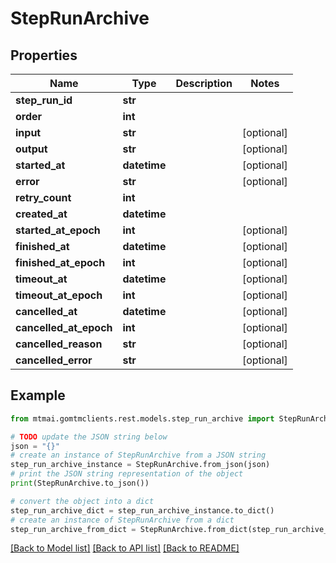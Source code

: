 # StepRunArchive


## Properties

Name | Type | Description | Notes
------------ | ------------- | ------------- | -------------
**step_run_id** | **str** |  | 
**order** | **int** |  | 
**input** | **str** |  | [optional] 
**output** | **str** |  | [optional] 
**started_at** | **datetime** |  | [optional] 
**error** | **str** |  | [optional] 
**retry_count** | **int** |  | 
**created_at** | **datetime** |  | 
**started_at_epoch** | **int** |  | [optional] 
**finished_at** | **datetime** |  | [optional] 
**finished_at_epoch** | **int** |  | [optional] 
**timeout_at** | **datetime** |  | [optional] 
**timeout_at_epoch** | **int** |  | [optional] 
**cancelled_at** | **datetime** |  | [optional] 
**cancelled_at_epoch** | **int** |  | [optional] 
**cancelled_reason** | **str** |  | [optional] 
**cancelled_error** | **str** |  | [optional] 

## Example

```python
from mtmai.gomtmclients.rest.models.step_run_archive import StepRunArchive

# TODO update the JSON string below
json = "{}"
# create an instance of StepRunArchive from a JSON string
step_run_archive_instance = StepRunArchive.from_json(json)
# print the JSON string representation of the object
print(StepRunArchive.to_json())

# convert the object into a dict
step_run_archive_dict = step_run_archive_instance.to_dict()
# create an instance of StepRunArchive from a dict
step_run_archive_from_dict = StepRunArchive.from_dict(step_run_archive_dict)
```
[[Back to Model list]](../README.md#documentation-for-models) [[Back to API list]](../README.md#documentation-for-api-endpoints) [[Back to README]](../README.md)


